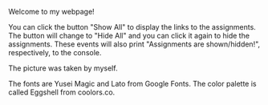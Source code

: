 Welcome to my webpage!

You can click the button "Show All" to display the links to the assignments. The button will change to "Hide All" and you can click it again to hide the assignments. These events will also print "Assignments are shown/hidden!", respectively, to the console.

The picture was taken by myself.

The fonts are Yusei Magic and Lato from Google Fonts. The color palette is called Eggshell from coolors.co.